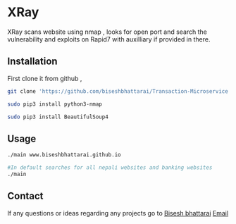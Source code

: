 # XRay

XRay scans website using nmap , looks for open port and search the vulnerability and exploits on Rapid7 with auxilliary if provided in there.


## Installation

First clone it from github ,

```bash
git clone 'https://github.com/biseshbhattarai/Transaction-Microservice.git'
```

```bash
sudo pip3 install python3-nmap
```

```bash
sudo pip3 install BeautifulSoup4
```
## Usage

```bash
./main www.biseshbhattarai.github.io
```

```bash
#In default searches for all nepali websites and banking websites
./main 
```

## Contact 

If any questions or ideas regarding any projects go to
[Bisesh bhattarai](http://biseshbhattarai.github.io)
[Email](http://emailbisesh.herokuapp.com)
